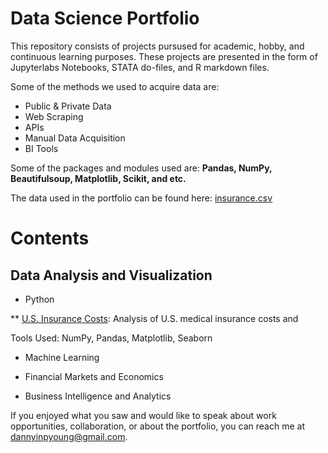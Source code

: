 # Data Science Portfolio

This repository consists of projects pursused for academic, hobby, and continuous learning purposes. These projects are presented in the form of Jupyterlabs Notebooks, STATA do-files, and R markdown files. 

Some of the methods we used to acquire data are: 

* Public & Private Data
* Web Scraping
* APIs
* Manual Data Acquisition
* BI Tools

Some of the packages and modules used are: __Pandas, NumPy, Beautifulsoup, Matplotlib, Scikit, and etc.__

The data used in the portfolio can be found here: [insurance.csv](https://github.com/dannyinpyoung/Data-Science-Portfolio/tree/main/Portfolio%20Project) 

# Contents

## Data Analysis and Visualization
 * Python 
 
  ** [U.S. Insurance Costs](https://github.com/dannyinpyoung/Data-Science-Portfolio/blob/main/Portfolio%20Project/U.S.%20Insurance%20Costs.ipynb): Analysis of U.S. medical insurance costs and
 
 Tools Used: NumPy, Pandas, Matplotlib, Seaborn

* Machine Learning

* Financial Markets and Economics

* Business Intelligence and Analytics

If you enjoyed what you saw and would like to speak about work opportunities, collaboration, or about the portfolio, you can reach me at [dannyinpyoung@gmail.com](dannyinpyoung@gmail.com). 

